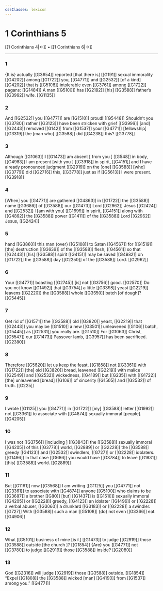 ```yaml
---
cssClasses: lexicon
---
```


# 1 Corinthians 5

[[1 Corinthians 4|←]] • [[1 Corinthians 6|→]]

---

### 1
{It is} actually [[G3654]] reported [that there is] [[G191]] sexual immorality [[G4202]] among [[G1722]] you, [[G4771]] and [[G2532]] [of a kind] [[G4202]] that is [[G5108]] intolerable even [[G3761]] among [[G1722]] pagans: [[G1484]] A man [[G5100]] has [[G2192]] [his] [[G3588]] father’s [[G3962]] wife. [[G1135]]

### 2
And [[G2532]] you [[G4771]] are [[G1510]] proud! [[G5448]] Shouldn’t you [[G3780]] rather [[G3123]] have been stricken with grief [[G3996]] [and] [[G2443]] removed [[G142]] from [[G1537]] your [[G4771]] [fellowship] [[G3319]] the [man who] [[G3588]] did [[G4238]] this? [[G3778]]

### 3
Although [[G1063]] I [[G1473]] am absent [ from you ] [[G548]] in body, [[G4983]] I am present [with you ] [[G3918]] in spirit, [[G4151]] and I have already pronounced judgment [[G2919]] on the [one] [[G3588]] [who] [[G3779]] did [[G2716]] this, [[G3778]] just as if [[G5613]] I were present. [[G3918]]

### 4
[When] you [[G4771]] are gathered [[G4863]] in [[G1722]] the [[G3588]] name [[G3686]] of [[G3588]] our [[G1473]] Lord [[G2962]] Jesus [[G2424]] and [[G2532]] I [am with you] [[G1699]] in spirit, [[G4151]] along with [[G4862]] the [[G3588]] power [[G1411]] of the [[G3588]] Lord [[G2962]] Jesus, [[G2424]]

### 5
hand [[G3860]] this man {over} [[G5108]] to Satan [[G4567]] for [[G1519]] [the] destruction [[G3639]] of the [[G3588]] flesh, [[G4561]] so that [[G2443]] [his] [[G3588]] spirit [[G4151]] may be saved [[G4982]] on [[G1722]] the [[G3588]] day [[G2250]] of the [[G3588]] Lord. [[G2962]]

### 6
Your [[G4771]] boasting [[G2745]] [is] not [[G3756]] good. [[G2570]] Do you not know [[G1492]] that [[G3754]] a little [[G3398]] yeast [[G2219]] leavens [[G2220]] the [[G3588]] whole [[G3650]] batch [of dough]? [[G5445]]

### 7
Get rid of [[G1571]] the [[G3588]] old [[G3820]] yeast, [[G2219]] that [[G2443]] you may be [[G1510]] a new [[G3501]] unleavened [[G106]] batch, [[G5445]] as [[G2531]] you really are. [[G1510]] For [[G1063]] Christ, [[G5547]] our [[G1473]] Passover lamb, [[G3957]] has been sacrificed. [[G2380]]

### 8
Therefore [[G5620]] let us keep the feast, [[G1858]] not [[G3361]] with [[G1722]] [the] old [[G3820]] bread, leavened [[G2219]] with malice [[G2549]] and [[G2532]] wickedness, [[G4189]] but [[G235]] with [[G1722]] [the] unleavened [bread] [[G106]] of sincerity [[G1505]] and [[G2532]] of truth. [[G225]]

### 9
I wrote [[G1125]] you [[G4771]] in [[G1722]] [my] [[G3588]] letter [[G1992]] not [[G3361]] to associate with [[G4874]] sexually immoral [people]. [[G4205]]

### 10
I was not [[G3756]] [including ] [[G3843]] the [[G3588]] sexually immoral [[G4205]] of this [[G3778]] world, [[G2889]] or [[G2228]] the [[G3588]] greedy [[G4123]] and [[G2532]] swindlers, [[G727]] or [[G2228]] idolaters. [[G1496]] In that case [[G686]] you would have [[G3784]] to leave [[G1831]] [this] [[G3588]] world. [[G2889]]

### 11
But [[G1161]] now [[G3568]] I am writing [[G1125]] you [[G4771]] not [[G3361]] to associate with [[G4874]] anyone [[G5100]] who claims to be [[G3687]] a brother [[G80]] [but] [[G1437]] is [[G1510]] sexually immoral [[G4205]] or [[G2228]] greedy, [[G4123]] an idolater [[G1496]] or [[G2228]] a verbal abuser, [[G3060]] a drunkard [[G3183]] or [[G2228]] a swindler. [[G727]] With [[G3588]] such a man [[G5108]] {do} not even [[G3366]] eat. [[G4906]]

### 12
What [[G5101]] business of mine [is it] [[G1473]] to judge [[G2919]] those [[G3588]] outside [the church ]? [[G1854]] {Are} you [[G4771]] not [[G3780]] to judge [[G2919]] those [[G3588]] inside? [[G2080]]

### 13
God [[G2316]] will judge [[G2919]] those [[G3588]] outside. [[G1854]] “Expel [[G1808]] the [[G3588]] wicked [man] [[G4190]] from [[G1537]] among you.” [[G4771]]

